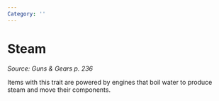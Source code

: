 ```yaml
---
Category: ''
---
```

# Steam  
*Source: Guns & Gears p. 236*  

Items with this trait are powered by engines that boil water to produce steam and move their components.